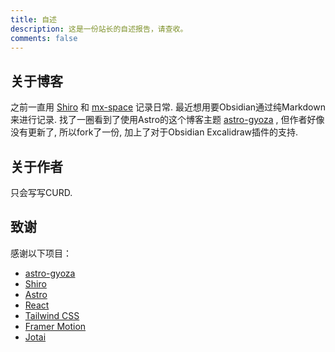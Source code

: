```yaml
---
title: 自述
description: 这是一份站长的自述报告，请查收。
comments: false
---
```


## 关于博客

之前一直用 [Shiro](https://github.com/innei/Shiro) 和 [mx-space](https://github.com/mx-space) 记录日常. 最近想用要Obsidian通过纯Markdown来进行记录. 找了一圈看到了使用Astro的这个博客主题 [astro-gyoza](https://github.com/lxchapu/astro-gyoza) , 但作者好像没有更新了, 所以fork了一份, 加上了对于Obsidian Excalidraw插件的支持.

## 关于作者

只会写写CURD.

## 致谢

感谢以下项目：

- [astro-gyoza](https://github.com/lxchapu/astro-gyoza)
- [Shiro](https://github.com/innei/Shiro)
- [Astro](https://astro.build/)
- [React](https://reactjs.org/)
- [Tailwind CSS](https://tailwindcss.com/)
- [Framer Motion](https://www.framer.com/motion/)
- [Jotai](https://jotai.org/)
